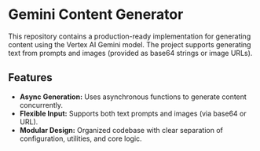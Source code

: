 # Gemini Content Generator

This repository contains a production-ready implementation for generating content using the Vertex AI Gemini model. The project supports generating text from prompts and images (provided as base64 strings or image URLs).

## Features

- **Async Generation:** Uses asynchronous functions to generate content concurrently.
- **Flexible Input:** Supports both text prompts and images (via base64 or URL).
- **Modular Design:** Organized codebase with clear separation of configuration, utilities, and core logic.

